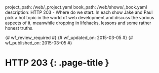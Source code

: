 project_path: /web/_project.yaml
book_path: /web/shows/_book.yaml
description: HTTP 203 - Where do we start. In each show Jake and Paul pick a hot topic in the world of web development and discuss the various aspects of it, meanwhile dropping in lifehacks, lessons and some rather honest truths.

{# wf_review_required #}
{# wf_updated_on: 2015-03-05 #}
{# wf_published_on: 2015-03-05 #}

# HTTP 203 {: .page-title }


